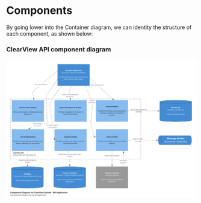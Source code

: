 # Components

By going lower into the Container diagram, we can identity the structure of each component, as shown below:

### ClearView API component diagram

![API-component-diagram](../resources/api-component-diagram.svg)
